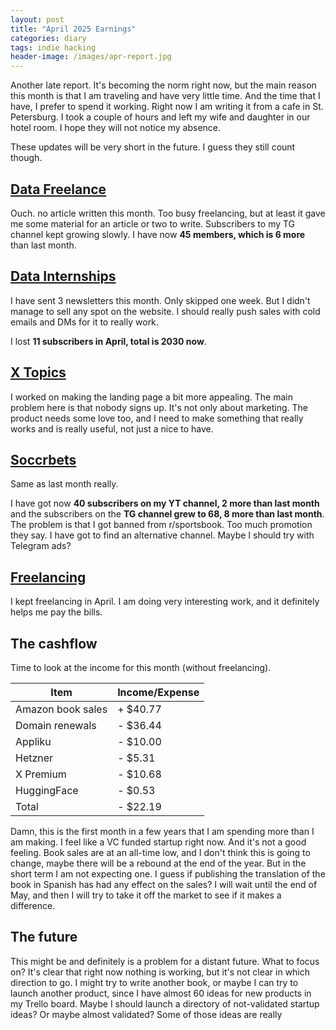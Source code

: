 ```yaml
---
layout: post
title: "April 2025 Earnings"
categories: diary
tags: indie hacking
header-image: /images/apr-report.jpg
---
```


Another late report. It's becoming the norm right now, but the main reason this month is that I am traveling and have very little time. And the time that I have, I prefer to spend it working.
Right now I am writing it from a cafe in St. Petersburg. I took a couple of hours and left my wife and daughter in our hotel room. I hope they will not notice my absence.

These updates will be very short in the future. I guess they still count though.

## [Data Freelance][tg-datafreelance]

Ouch. no article written this month. Too busy freelancing, but at least it gave me some material for an article or two to write. Subscribers to my TG channel kept growing slowly. I have now **45 members, which is 6 more** than last month.

## [Data Internships][datainternships]

I have sent 3 newsletters this month. Only skipped one week. But I didn't manage to sell any spot on the website. I should really push sales with cold emails and DMs for it to really work.

I lost **11 subscribers in April, total is 2030 now**.

## [X Topics][xtopics]

I worked on making the landing page a bit more appealing. The main problem here is that nobody signs up. It's not only about marketing. The product needs some love too, and I need to make something that really works and is really useful, not just a nice to have.

## [Soccrbets][soccrbets]

Same as last month really.

I have got now **40 subscribers on my YT channel, 2 more than last month** and the subscribers on the **TG channel grew to 68, 8 more than last month**. The problem is that I got banned from r/sportsbook. Too much promotion they say. I have got to find an alternative channel. Maybe I should try with Telegram ads?

## [Freelancing][personal]

I kept freelancing in April. I am doing very interesting work, and it definitely helps me pay the bills.

## The cashflow

Time to look at the income for this month (without freelancing).

| Item              | Income/Expense |
| ----------------- | -------------- |
| Amazon book sales | + $40.77       |
| Domain renewals   | - $36.44       |
| Appliku           | - $10.00       |
| Hetzner           | - $5.31        |
| X Premium         | - $10.68       |
| HuggingFace       | - $0.53        |
| Total             | - $22.19       |

Damn, this is the first month in a few years that I am spending more than I am making. I feel like a VC funded startup right now. And it's not a good feeling. Book sales are at an all-time low, and I don't think this is going to change, maybe there will be a rebound at the end of the year. But in the short term I am not expecting one. I guess if publishing the translation of the book in Spanish has had any effect on the sales? I will wait until the end of May, and then I will try to take it off the market to see if it makes a difference.

## The future

This might be and definitely is a problem for a distant future. What to focus on? It's clear that right now nothing is working, but it's not clear in which direction to go. I might try to write another book, or maybe I can try to launch another product, since I have almost 60 ideas for new products in my Trello board. Maybe I should launch a directory of not-validated startup ideas? Or maybe almost validated? Some of those ideas are really   

[soccrbets]: https://soccrbets.com
[xtopics]: https://xtopics.co
[personal]: https://x.com/tropianhs
[datainternships]: https://datainternships.co
[telegram-soccrbets]: https://t.me/soccrbets
[soccrbets-video]: https://youtu.be/4US_E-1cL0w
[tg-datafreelance]: https://t.me/datafreelance
[yt-video]: https://youtu.be/WXE_ewe6zqM
